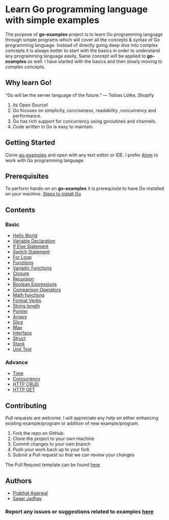 # Learn Go programming language with simple examples
The purpose of **go-examples** project is to learn Go programming language through simple programs which will cover all the concepts & syntax of Go programming language. Instead of directly going deep dive into complex concepts it is always better to start with the basics in order to understand any programming language easily, Same concept will be applied to **go-examples** as well. I have started with the basics and then slowly moving to complex concepts.

## Why learn Go!
“Go will be the server language of the future.” — Tobias Lütke, Shopify

1) Its Open Source!
2) Go focuses on simplicity, conciseness, readability ,concurrency and performance.
3) Go has rich support for concurrency using goroutines and channels.
4) Code written in Go is easy to maintain.

## Getting Started
Clone <a href='https://github.com/sagar-jadhav/go-examples.git' target='_blank'>go-examples</a> and open with any text editor or IDE. I prefer <a href='https://atom.io/' target='_blank'>Atom</a> to work with Go programming language.

## Prerequisites

To perform hands-on on **go-examples** it is prerequisite to have Go installed on your machine.
<a href='https://golang.org/doc/install?download' target='_blank'>Steps to install Go</a>

## Contents

### Basic
* <a href='./hello-world.html' target='_blank'>Hello World</a>
* <a href='./simple-calculator.html' target='_blank'>Variable Declaration</a>
* <a href='./if-elseif-else.html' target='_blank'>If Else Statement</a>
* <a href='./switch.html' target='_blank'>Switch Statement</a>
* <a href='./for-loop.html' target='_blank'>For Loop</a>
* <a href='./function.html' target='_blank'>Functions</a>
* <a href='./variadic.html' target='_blank'>Variadic Functions</a>
* <a href='./closure.html' target='_blank'>Closure</a>
* <a href='./recursion.html' target='_blank'>Recursion</a>
* <a href='./boolean-expressions.html' target='_blank'>Boolean Expressions</a>
* <a href='./comparison-operators.html' target='_blank'>Comparison Operators</a>
* <a href='./math-functions.html' target='_blank'>Math functions</a>
* <a href='./format-verbs.html' target='_blank'>Format Verbs</a>
* <a href='./string-length.html' target='_blank'>String length</a>
* <a href='./pointer.html' target='_blank'>Pointer</a>
* <a href='./arrays.html' target='_blank'>Arrays</a>
* <a href='./slice.html' target='_blank'>Slice</a>
* <a href='./map.html' target='_blank'>Map</a>
* <a href='./interfaces.html' target='_blank'>Interface</a>
* <a href='./struct.html' target='_blank'>Struct</a>
* <a href='./stack.html' target='_blank'>Stack</a>
* <a href='./unit-test.html' target='_blank'>Unit Test</a>

### Advance
* <a href='./time.html' target='_blank'>Time</a>
* <a href='./concurrency.html' target='_blank'>Concurrency</a>
* <a href='./http_srv.html' target='_blank'>HTTP CRUD</a>
* <a href='./http_get.html' target='_blank'>HTTP GET</a>
 
## Contributing

Pull requests are welcome. I will appreciate any help on either enhancing existing example/program or addition of new example/program.

1. Fork the repo on GitHub
2. Clone the project to your own machine
3. Commit changes to your own branch
4. Push your work back up to your fork
5. Submit a Pull request so that we can review your changes

The Pull Request template can be found <a href='./pull_request_template.html' target='_blank'>here</a>

## Authors

- <a href='./prabhat-agarwal.html' target='_blank'>Prabhat Agarwal</a>
- <a href='./sagar-jadhav.html' target='_blank'>Sagar Jadhav</a>

### Report any issues or suggestions related to examples <a href='https://github.com/sagar-jadhav/go-examples/issues/new' target='_blank'>here</a>
